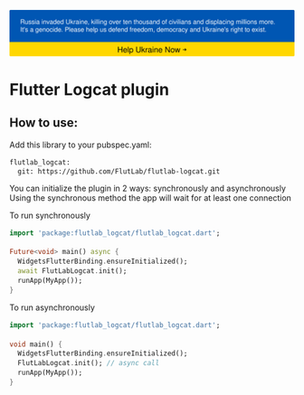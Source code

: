 [![Stand With Ukraine](https://raw.githubusercontent.com/vshymanskyy/StandWithUkraine/main/banner2-direct.svg)](https://vshymanskyy.github.io/StandWithUkraine)

# Flutter Logcat plugin

## How to use:

Add this library to your pubspec.yaml:
```
flutlab_logcat:
  git: https://github.com/FlutLab/flutlab-logcat.git
```

You can initialize the plugin in 2 ways: synchronously and asynchronously
Using the synchronous method the app will wait for at least one connection

To run synchronously
```dart
import 'package:flutlab_logcat/flutlab_logcat.dart';

Future<void> main() async {
  WidgetsFlutterBinding.ensureInitialized();
  await FlutLabLogcat.init();
  runApp(MyApp());
}
```

To run asynchronously
```dart
import 'package:flutlab_logcat/flutlab_logcat.dart';

void main() {
  WidgetsFlutterBinding.ensureInitialized();
  FlutLabLogcat.init(); // async call
  runApp(MyApp());
}
```

